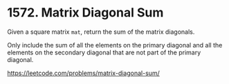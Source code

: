# 1572. Matrix Diagonal Sum

Given a square matrix `mat`, return the sum of the matrix diagonals.

Only include the sum of all the elements on the primary diagonal and all the elements on the secondary diagonal that are not part of the primary diagonal.

<https://leetcode.com/problems/matrix-diagonal-sum/>
